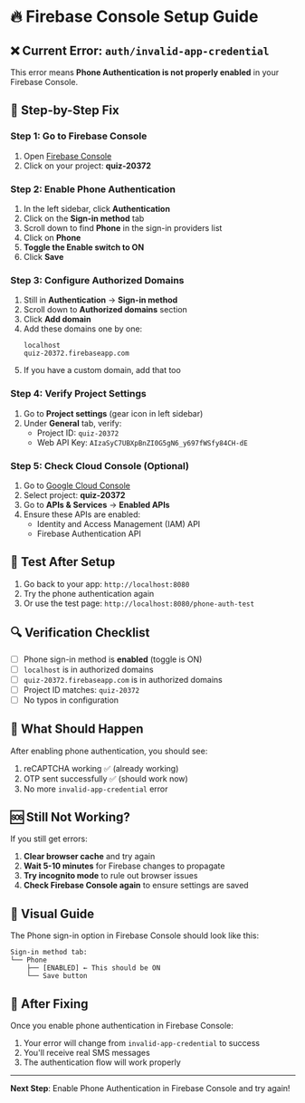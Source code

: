 # 🔥 Firebase Console Setup Guide

## ❌ Current Error: `auth/invalid-app-credential`

This error means **Phone Authentication is not properly enabled** in your Firebase Console.

## 🚀 Step-by-Step Fix

### Step 1: Go to Firebase Console

1. Open [Firebase Console](https://console.firebase.google.com/)
2. Click on your project: **quiz-20372**

### Step 2: Enable Phone Authentication

1. In the left sidebar, click **Authentication**
2. Click on the **Sign-in method** tab
3. Scroll down to find **Phone** in the sign-in providers list
4. Click on **Phone**
5. **Toggle the Enable switch to ON**
6. Click **Save**

### Step 3: Configure Authorized Domains

1. Still in **Authentication** → **Sign-in method**
2. Scroll down to **Authorized domains** section
3. Click **Add domain**
4. Add these domains one by one:
   ```
   localhost
   quiz-20372.firebaseapp.com
   ```
5. If you have a custom domain, add that too

### Step 4: Verify Project Settings

1. Go to **Project settings** (gear icon in left sidebar)
2. Under **General** tab, verify:
   - Project ID: `quiz-20372`
   - Web API Key: `AIzaSyC7UBXpBnZI0G5gN6_y697fWSfy84CH-dE`

### Step 5: Check Cloud Console (Optional)

1. Go to [Google Cloud Console](https://console.cloud.google.com/)
2. Select project: **quiz-20372**
3. Go to **APIs & Services** → **Enabled APIs**
4. Ensure these APIs are enabled:
   - Identity and Access Management (IAM) API
   - Firebase Authentication API

## 📱 Test After Setup

1. Go back to your app: `http://localhost:8080`
2. Try the phone authentication again
3. Or use the test page: `http://localhost:8080/phone-auth-test`

## 🔍 Verification Checklist

- [ ] Phone sign-in method is **enabled** (toggle is ON)
- [ ] `localhost` is in authorized domains
- [ ] `quiz-20372.firebaseapp.com` is in authorized domains
- [ ] Project ID matches: `quiz-20372`
- [ ] No typos in configuration

## 🎯 What Should Happen

After enabling phone authentication, you should see:

1. reCAPTCHA working ✅ (already working)
2. OTP sent successfully ✅ (should work now)
3. No more `invalid-app-credential` error

## 🆘 Still Not Working?

If you still get errors:

1. **Clear browser cache** and try again
2. **Wait 5-10 minutes** for Firebase changes to propagate
3. **Try incognito mode** to rule out browser issues
4. **Check Firebase Console again** to ensure settings are saved

## 📸 Visual Guide

The Phone sign-in option in Firebase Console should look like this:

```
Sign-in method tab:
└── Phone
    ├── [ENABLED] ← This should be ON
    └── Save button
```

## 🔄 After Fixing

Once you enable phone authentication in Firebase Console:

1. Your error will change from `invalid-app-credential` to success
2. You'll receive real SMS messages
3. The authentication flow will work properly

---

**Next Step**: Enable Phone Authentication in Firebase Console and try again!
